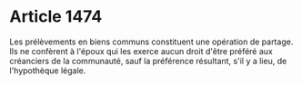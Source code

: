 # Article 1474

Les prélèvements en biens communs constituent une opération de partage. Ils ne confèrent à l'époux qui les exerce aucun droit d'être préféré aux créanciers de la communauté, sauf la préférence résultant, s'il y a lieu, de l'hypothèque légale.